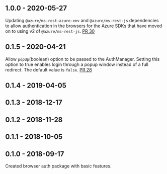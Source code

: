 ## 1.0.0 - 2020-05-27
Updating `@azure/ms-rest-azure-env` and `@azure/ms-rest-js` dependencies to allow authentication in the browsers for the Azure SDKs that have moved on to using v2 of `@azure/ms-rest-js`.
[PR 30](https://github.com/Azure/ms-rest-browserauth/pull/30)

## 0.1.5 - 2020-04-21
Allow `popUp`(boolean) option to be passed to the AuthManager. Setting this option to true enables login through a popup window instead of a full redirect. The default value is `false`.
[PR 28](https://github.com/Azure/ms-rest-browserauth/pull/28)

## 0.1.4 - 2019-04-05

## 0.1.3 - 2018-12-17

## 0.1.2 - 2018-11-28

## 0.1.1 - 2018-10-05

## 0.1.0 - 2018-09-17
Created browser auth package with basic features.
